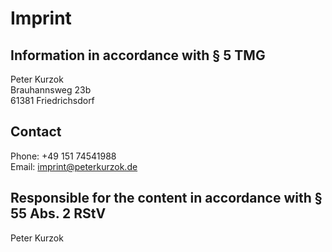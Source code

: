 # Imprint

## Information in accordance with § 5 TMG
Peter Kurzok  
Brauhannsweg 23b  
61381 Friedrichsdorf 

## Contact
Phone: +49 151 74541988  
Email: imprint@peterkurzok.de

## Responsible for the content in accordance with § 55 Abs. 2 RStV
Peter Kurzok